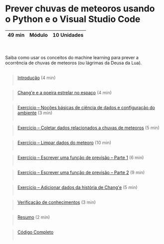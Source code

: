 # Prever chuvas de meteoros usando o Python e o Visual Studio Code

49 min | Módulo | 10 Unidades 
--- | --- | ---

<br><br>Saiba como usar os conceitos do machine learning para prever a ocorrência de chuvas de meteoros (ou lágrimas da Deusa da Lua).<br><br>

>[Introdução](XXXXXXXXXXXXXXXXXXXXXXXXXXXXXXXXXXXXXXXXXXXXXXXXXXXXXX)
>(4 min)<br><br>

>[Chang'e e a poeira estrelar no espaço](XXXXXXXXXXXXXXXXXXXXXXXXXXXXXXXXXXXXXXXXXXXXXXXXXXXXXX)
>(4 min)<br><br>

>[Exercício – Noções básicas de ciência de dados e configuração do ambiente](XXXXXXXXXXXXXXXXXXXXXXXXXXXXXXXXXXXXXXXXXXXXXXXXXXXXXX)
>(3 min)<br><br>

>[Exercício – Coletar dados relacionados a chuvas de meteoros](XXXXXXXXXXXXXXXXXXXXXXXXXXXXXXXXXXXXXXXXXXXXXXXXXXXXXX)
>(5 min)<br><br>

>[Exercício – Limpar dados do meteoro](XXXXXXXXXXXXXXXXXXXXXXXXXXXXXXXXXXXXXXXXXXXXXXXXXXXXXX)
>(10 min)<br><br>

>[Exercício – Escrever uma função de previsão – Parte 1](XXXXXXXXXXXXXXXXXXXXXXXXXXXXXXXXXXXXXXXXXXXXXXXXXXXXXX)
>(6 min)<br><br>

>[Exercício – Escrever uma função de previsão – Parte 2](XXXXXXXXXXXXXXXXXXXXXXXXXXXXXXXXXXXXXXXXXXXXXXXXXXXXXX)
>(9 min)<br><br>

>[Exercício – Adicionar dados da história de Chang'e](XXXXXXXXXXXXXXXXXXXXXXXXXXXXXXXXXXXXXXXXXXXXXXXXXXXXXX)
>(5 min)<br><br>

>[Verificação de conhecimentos](XXXXXXXXXXXXXXXXXXXXXXXXXXXXXXXXXXXXXXXXXXXXXXXXXXXXXX)
>(3 min)<br><br>

>[Resumo](XXXXXXXXXXXXXXXXXXXXXXXXXXXXXXXXXXXXXXXXXXXXXXXXXXXXXX)
>(2 min)<br><br>

>[Código Completo](XXXXXXXXXXXXXXXXXXXXXXXXXXXXXXXXXXXXXXXXXXXXXXXXXXXXXX)<br><br>